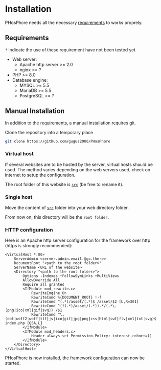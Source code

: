 # Installation

PHosPhore needs all the necessary [requirements](#Requirements) to works proprely.

## Requirements

`?` indicate the use of these requirement have not been tested yet.

- Web server:
	- Apache http server >= 2.0
	- nginx >= ?
- PHP >= 8.0
- Database engine:
	- MYSQL >= 5.5
	- MariaDB >= 5.5
	- PostgreSQL >= ?

## Manual Installation

In addition to the [requirements](#Requirements), a manual installation requires [git](https://git-scm.com).

Clone the repository into a temporary place
```sh
git clone https://github.com/gugus2000/PHosPhore
```

### Virtual host

If several websites are to be hosted by the server, virtual hosts should be used.
The method varies depending on the web servers used, check on internet to setup the configuration.

The root folder of this website is [`src`](../../src) (be free to rename it).

### Single host

Move the content of [`src`](../../src) folder into your web directory folder.


From now on, this directory will be the `root folder`.

### HTTP configuration

Here is an Apache http server configuration for the framework over http (https is strongly recommended):
```
<VirtualHost *:80>
	ServerAdmin <server.admin.email.@go.there>
	DocumentRoot "<path to the root folder>"
	ServerName <URL of the website>
	<Directory "<path to the root folder>">
		Options -Indexes +FollowSymLinks +MultiViews
		AllowOverride All
		Require all granted
		<IfModule mod_rewrite.c>
			RewriteEngine On
			RewriteCond %{DOCUMENT_ROOT} !-f
			RewriteCond ^(.*)/asset/(.*)$ /asset/$2 [L,R=301]
			RewriteCond ^(!(.*)/asset/(.*)).*/(.*\.(png|ico|xml|gif|svg)) /$1
			RewriteCond ^\.(eot|woff2|woff|ttf|js|ico|gif|jpg|png|css|html|swf|flv|xml|txt|svg)$ index.php [QSA,L]
		</IfModule>
		<IfModule mod_headers.c>
			Header always set Permission-Policy: interest-cohort=()
		</IfModule>
	</Directory>
</VirtualHost>
```

PHosPhore is now installed, the framework [configuration](configuration.md) can now be started.
